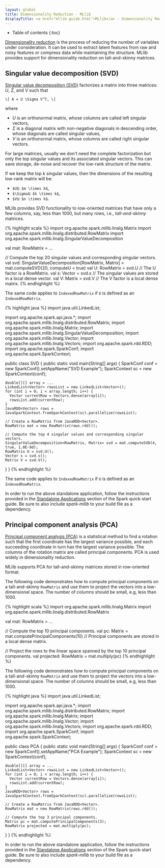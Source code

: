 ```yaml
---
layout: global
title: Dimensionality Reduction - MLlib
displayTitle: <a href="mllib-guide.html">MLlib</a> - Dimensionality Reduction
---
```


* Table of contents
{:toc}

[Dimensionality reduction](http://en.wikipedia.org/wiki/Dimensionality_reduction) is the process 
of reducing the number of variables under consideration.
It can be used to extract latent features from raw and noisy features
or compress data while maintaining the structure.
MLlib provides support for dimensionality reduction on tall-and-skinny matrices.

## Singular value decomposition (SVD)

[Singular value decomposition (SVD)](http://en.wikipedia.org/wiki/Singular_value_decomposition)
factorizes a matrix into three matrices: $U$, $\Sigma$, and $V$ such that

`\[
A = U \Sigma V^T,
\]`

where 

* $U$ is an orthonormal matrix, whose columns are called left singular vectors,
* $\Sigma$ is a diagonal matrix with non-negative diagonals in descending order, 
  whose diagonals are called singular values,
* $V$ is an orthonormal matrix, whose columns are called right singular vectors.
 
For large matrices, usually we don't need the complete factorization but only the top singular
values and its associated singular vectors.  This can save storage, de-noise
and recover the low-rank structure of the matrix.

If we keep the top $k$ singular values, then the dimensions of the resulting low-rank matrix will be:

* `$U$`: `$m \times k$`,
* `$\Sigma$`: `$k \times k$`,
* `$V$`: `$n \times k$`.
 
MLlib provides SVD functionality to row-oriented matrices that have only a few columns,
say, less than $1000$, but many rows, i.e., *tall-and-skinny* matrices.

<div class="codetabs">
<div data-lang="scala" markdown="1">
{% highlight scala %}
import org.apache.spark.mllib.linalg.Matrix
import org.apache.spark.mllib.linalg.distributed.RowMatrix
import org.apache.spark.mllib.linalg.SingularValueDecomposition

val mat: RowMatrix = ...

// Compute the top 20 singular values and corresponding singular vectors.
val svd: SingularValueDecomposition[RowMatrix, Matrix] = mat.computeSVD(20, computeU = true)
val U: RowMatrix = svd.U // The U factor is a RowMatrix.
val s: Vector = svd.s // The singular values are stored in a local dense vector.
val V: Matrix = svd.V // The V factor is a local dense matrix.
{% endhighlight %}

The same code applies to `IndexedRowMatrix` if `U` is defined as an
`IndexedRowMatrix`.
</div>
<div data-lang="java" markdown="1">
{% highlight java %}
import java.util.LinkedList;

import org.apache.spark.api.java.*;
import org.apache.spark.mllib.linalg.distributed.RowMatrix;
import org.apache.spark.mllib.linalg.Matrix;
import org.apache.spark.mllib.linalg.SingularValueDecomposition;
import org.apache.spark.mllib.linalg.Vector;
import org.apache.spark.mllib.linalg.Vectors;
import org.apache.spark.rdd.RDD;
import org.apache.spark.SparkConf;
import org.apache.spark.SparkContext;

public class SVD {
  public static void main(String[] args) {
    SparkConf conf = new SparkConf().setAppName("SVD Example");
    SparkContext sc = new SparkContext(conf);
     
    double[][] array = ...
    LinkedList<Vector> rowsList = new LinkedList<Vector>();
    for (int i = 0; i < array.length; i++) {
      Vector currentRow = Vectors.dense(array[i]);
      rowsList.add(currentRow);
    }
    JavaRDD<Vector> rows = JavaSparkContext.fromSparkContext(sc).parallelize(rowsList);

    // Create a RowMatrix from JavaRDD<Vector>.
    RowMatrix mat = new RowMatrix(rows.rdd());

    // Compute the top 4 singular values and corresponding singular vectors.
    SingularValueDecomposition<RowMatrix, Matrix> svd = mat.computeSVD(4, true, 1.0E-9d);
    RowMatrix U = svd.U();
    Vector s = svd.s();
    Matrix V = svd.V();
  }
}
{% endhighlight %}

The same code applies to `IndexedRowMatrix` if `U` is defined as an
`IndexedRowMatrix`.

In order to run the above standalone application, follow the instructions
provided in the [Standalone
Applications](quick-start.html#standalone-applications) section of the Spark
quick-start guide. Be sure to also include *spark-mllib* to your build file as
a dependency.

</div>
</div>

## Principal component analysis (PCA)

[Principal component analysis (PCA)](http://en.wikipedia.org/wiki/Principal_component_analysis) is a
statistical method to find a rotation such that the first coordinate has the largest variance
possible, and each succeeding coordinate in turn has the largest variance possible. The columns of
the rotation matrix are called principal components. PCA is used widely in dimensionality reduction.

MLlib supports PCA for tall-and-skinny matrices stored in row-oriented format.

<div class="codetabs">
<div data-lang="scala" markdown="1">

The following code demonstrates how to compute principal components on a tall-and-skinny `RowMatrix`
and use them to project the vectors into a low-dimensional space.
The number of columns should be small, e.g, less than 1000.

{% highlight scala %}
import org.apache.spark.mllib.linalg.Matrix
import org.apache.spark.mllib.linalg.distributed.RowMatrix

val mat: RowMatrix = ...

// Compute the top 10 principal components.
val pc: Matrix = mat.computePrincipalComponents(10) // Principal components are stored in a local dense matrix.

// Project the rows to the linear space spanned by the top 10 principal components.
val projected: RowMatrix = mat.multiply(pc)
{% endhighlight %}
</div>

<div data-lang="java" markdown="1">

The following code demonstrates how to compute principal components on a tall-and-skinny `RowMatrix`
and use them to project the vectors into a low-dimensional space.
The number of columns should be small, e.g, less than 1000.

{% highlight java %}
import java.util.LinkedList;

import org.apache.spark.api.java.*;
import org.apache.spark.mllib.linalg.distributed.RowMatrix;
import org.apache.spark.mllib.linalg.Matrix;
import org.apache.spark.mllib.linalg.Vector;
import org.apache.spark.mllib.linalg.Vectors;
import org.apache.spark.rdd.RDD;
import org.apache.spark.SparkConf;
import org.apache.spark.SparkContext;

public class PCA {
  public static void main(String[] args) {
    SparkConf conf = new SparkConf().setAppName("PCA Example");
    SparkContext sc = new SparkContext(conf);
     
    double[][] array = ...
    LinkedList<Vector> rowsList = new LinkedList<Vector>();
    for (int i = 0; i < array.length; i++) {
      Vector currentRow = Vectors.dense(array[i]);
      rowsList.add(currentRow);
    }
    JavaRDD<Vector> rows = JavaSparkContext.fromSparkContext(sc).parallelize(rowsList);

    // Create a RowMatrix from JavaRDD<Vector>.
    RowMatrix mat = new RowMatrix(rows.rdd());

    // Compute the top 3 principal components.
    Matrix pc = mat.computePrincipalComponents(3);
    RowMatrix projected = mat.multiply(pc);
  }
}
{% endhighlight %}

In order to run the above standalone application, follow the instructions
provided in the [Standalone
Applications](quick-start.html#standalone-applications) section of the Spark
quick-start guide. Be sure to also include *spark-mllib* to your build file as
a dependency.
</div>
</div>
